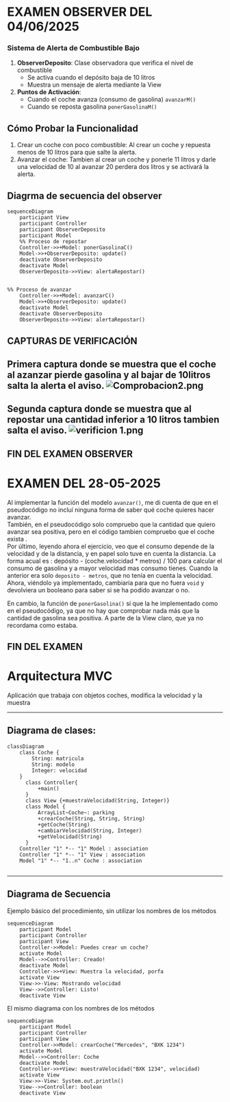 # EXAMEN OBSERVER DEL 04/06/2025
### Sistema de Alerta de Combustible Bajo
1. **ObserverDeposito**: Clase observadora que verifica el nivel de combustible
    - Se activa cuando el depósito baja de 10 litros
    - Muestra un mensaje de alerta mediante la View
2. **Puntos de Activación**:
    - Cuando el coche avanza (consumo de gasolina) `avanzarM()`
    - Cuando se reposta gasolina  `ponerGasolinaM()`

## Cómo Probar la Funcionalidad

1. Crear un coche con poco combustible:
   Al crear un coche y repuesta menos de 10 litros para que salte la alerta.
2. Avanzar el coche:
   Tambien al crear un coche y ponerle 11 litros y darle una velocidad de 10
   al avanzar 20 perdera dos litros y se activará la alerta.

## Diagrma de secuencia del observer

````mermaid
sequenceDiagram
    participant View
    participant Controller
    participant ObserverDeposito
    participant Model
    %% Proceso de repostar
    Controller->>+Model: ponerGasolinaC()
    Model->>+ObserverDeposito: update()
    deactivate ObserverDeposito
    deactivate Model
    ObserverDeposito->>View: alertaRepostar()
   

%% Proceso de avanzar
    Controller->>+Model: avanzarC()
    Model->>+ObserverDeposito: update()
    deactivate Model
    deactivate ObserverDeposito
    ObserverDeposito->>View: alertaRepostar()
``````
## CAPTURAS DE VERIFICACIÓN
Primera captura donde se muestra que el coche al azanzar pierde gasolina y al bajar de 10litros salta la alerta el aviso.
![Comprobacion2.png](Comprobacion2.png)
---
Segunda captura donde se muestra que al repostar una cantidad inferior a 10 litros tambien salta el aviso.
![verificion 1.png](verificion%201.png)
----------------------------
FIN DEL EXAMEN OBSERVER
--------------------------




# EXAMEN DEL 28-05-2025

Al implementar la función del modelo `avanzar()`, me di cuenta de que en el pseudocódigo no incluí ninguna forma de saber qué coche quieres hacer avanzar.  
También, en el pseudocódigo solo compruebo que la cantidad que quiero avanzar sea positiva, pero en el código tambien compruebo que el coche exista .  
Por último, leyendo ahora el ejercicio, veo que el consumo depende de la velocidad y de la distancia, y en papel solo tuve en cuenta la distancia.
La forma acual es : depósito - (coche.velocidad \* metros) / 100 para calcular el consumo de gasolina y a mayor velocidad mas consumo tienes.
Cuando la anterior era solo `deposito - metros`, que no tenía en cuenta la velocidad.
Ahora, viéndolo ya implementado, cambiaría para que no fuera `void` y devolviera un booleano para saber si se ha podido avanzar o no.

En cambio, la función de `ponerGasolina()` sí que la he implementado como en el pseudocódigo, ya que no hay que comprobar nada más que la cantidad de gasolina sea positiva.
A parte de la View claro, que ya no recordama como estaba.

FIN DEL EXAMEN
----------

# Arquitectura MVC

Aplicación que trabaja con objetos coches, modifica la velocidad y la muestra

---
## Diagrama de clases:

```mermaid 
classDiagram
    class Coche {
        String: matricula
        String: modelo
        Integer: velocidad
    }
      class Controller{
          +main()
      }
      class View {+muestraVelocidad(String, Integer)}
      class Model {
          ArrayList~Coche~: parking
          +crearCoche(String, String, String)
          +getCoche(String)
          +cambiarVelocidad(String, Integer)
          +getVelocidad(String)
      }
    Controller "1" *-- "1" Model : association
    Controller "1" *-- "1" View : association
    Model "1" *-- "1..n" Coche : association
      
```

---

## Diagrama de Secuencia

Ejemplo básico del procedimiento, sin utilizar los nombres de los métodos


```mermaid
sequenceDiagram
    participant Model
    participant Controller
    participant View
    Controller->>Model: Puedes crear un coche?
    activate Model
    Model-->>Controller: Creado!
    deactivate Model
    Controller->>+View: Muestra la velocidad, porfa
    activate View
    View->>-View: Mostrando velocidad
    View-->>Controller: Listo!
    deactivate View
```

El mismo diagrama con los nombres de los métodos

```mermaid
sequenceDiagram
    participant Model
    participant Controller
    participant View
    Controller->>Model: crearCoche("Mercedes", "BXK 1234")
    activate Model
    Model-->>Controller: Coche
    deactivate Model
    Controller->>+View: muestraVelocidad("BXK 1234", velocidad)
    activate View
    View->>-View: System.out.println()
    View-->>Controller: boolean
    deactivate View
    
    
```

